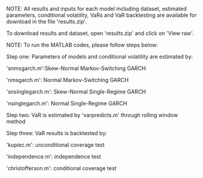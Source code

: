 NOTE: All results and inputs for each model including dataset, estimated parameters, conditional volatility, VaRs and VaR backtesting  are available for download in the file 'results.zip'. 

To download results and dataset, open 'results.zip' and click on 'View raw'.

NOTE: To run the MATLAB codes, please follow steps below:


Step one: Parameters of models and conditional volatility are estimated by:

'snmsgarch.m':Skew-Normal Markov-Switching GARCH

'nmsgarch.m': Normal Markov-Switching GARCH

'snsinglegarch.m': Skew-Normal Single-Regime GARCH

'nsinglegarch.m': Normal Single-Regime GARCH

Step two: VaR is estimated by 'varpredicts.m' through rolling window method

Step three: VaR results is backtested by:

'kupiec.m': unconditional coverage test

'independence.m': independence test

'christofferson.m': conditional coverage test 





